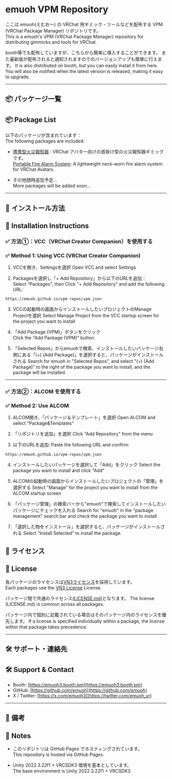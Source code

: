 # emuoh VPM Repository
ここは emuoh(えむお～) の VRChat 用ギミック・ツールなどを配布する VPM (VRChat Package Manager) リポジトリです。  
This is a emuoh's VPM (VRChat Package Manager) repository for distributing gimmicks and tools for VRChat.

booth等でも配布していますが、こちらから簡単に導入することができます。 
また最新版が配布されると通知されますのでのバージョンアップも簡単に行えます。
It is also distributed on booth, but you can easily install it from here. 
You will also be notified when the latest version is released, making it easy to upgrade.

---

## 📦 パッケージ一覧  
## 📦 Package List

以下のパッケージが含まれています：  
The following packages are included:

- [携帯型火災報知器](https://github.com/emuoh/PortableFireAlarmSystem/tree/main) : VRChat アバター向けの首掛け型の火災報知器ギミックです。  
  [Portable Fire Alarm System](https://github.com/emuoh/PortableFireAlarmSystem/tree/main/EN_README.md): A lightweight neck-worn fire alarm system for VRChat Avatars.

- その他随時追加予定...  
  More packages will be added soon...

---

## 🧩 インストール方法  
## 🧩 Installation Instructions

### ✅ 方法①：VCC（VRChat Creator Companion）を使用する  
### ✅ Method 1: Using VCC (VRChat Creator Companion)

1. VCCを開き、Settingsを選択
   Open VCC and select Settings

2. Packagesを選択し「+ Add Repository」から以下のURLを追加：  
   Select "Packages", then Click "+ Add Repository" and add the following URL:

```
https://emuoh.github.io/vpm-repos/vpm.json
```

3. VCCの起動時の画面からインストールしたいプロジェクトのManage Projectを選択
    Select Manage Project from the VCC startup screen for the project you want to install

4. 「Add Package (VPM)」ボタンをクリック  
    Click the "Add Package (VPM)" button.  

5. 「Selected Repos」からemuohで検索、インストールしたいパッケージ右側にある「(+) (Add Package)」を選択すると、パッケージがインストールされる
    Search for emuoh in "Selected Repos", and select "(+) (Add Package)" to the right of the package you want to install, and the package will be installed.


---

### ✅ 方法②：ALCOM を使用する  
### ✅ Method 2: Use ALCOM

1. ALCOM開き、「パッケージ＆テンプレート」を選択
   Open ALCOM and select "Package&Templates"
   
2. 「リポジトリを追加」を選択
   Click "Add Repository" from the menu
   
3. 以下のURLを追加:
   Paste the following URL and confirm:

```
https://emuoh.github.io/vpm-repos/vpm.json
```

4. インストールしたいパッケージを選択して「Add」をクリック 
    Select the package you want to install and click "Add"

5. ALCOMの起動時の画面からインストールしたいプロジェクトの「管理」を選択する
    Select "Manage" for the project you want to install from the ALCOM startup screen

6. 「パッケージ管理」の検索バーから"emuoh"で検索してインストールしたいパッケージにチェックを入れる
    Search for "emuoh" in the "package management" search bar and check the package you want to install

7. 「選択した物をインストール」を選択すると、パッケージがインストールされる
    Select "Install Selected" to install the package.


## 📜 ライセンス  
## 📜 License

各パッケージのライセンスは[VN3ライセンス](https://www.vn3.org/)を採用しています。  
Each packages use the [VN3 License](https://www.vn3.org/) License.

パッケージ間で共通のライセンス[(LICENSE.md)](https://github.com/emuoh/vpm-repos/blob/main/LICENSE.md)となります。
The license (LICENSE.md) is common across all packages.

パッケージ内で個別に記載されている場合はそのパッケージ内のライセンスを優先します。
If a license is specified individually within a package, the license within that package takes precedence.

---

## 🛠 サポート・連絡先  
## 🛠 Support & Contact

- Booth: [https://emuoh3.booth.pm](https://emuoh3.booth.pm)  
- GitHub: [https://github.com/emuoh](https://github.com/emuoh)  
- X / Twitter: [https://x.com/emuoh3](https://twitter.com/emuoh_vr)

---

## 🧷 備考  
## 🧷 Notes

- このリポジトリは GitHub Pages でホスティングされています。  
  This repository is hosted via GitHub Pages.

- Unity 2022.3.22f1 + VRCSDK3 環境を基本としています。  
  The base environment is Unity 2022.3.22f1 + VRCSDK3.
